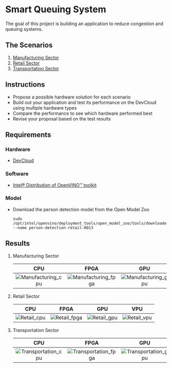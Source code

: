 # Smart Queuing System
The goal of this project is building an application to reduce congestion and queuing systems.
## The Scenarios
1. [Manufacturing Sector](https:///marwan1023-Intel-Edge-AI-for-IoT-Developers-Nanodegree-program--to-confirm./blob/master/Smart%20Queue%20Monitoring%20System/Scenarios/Scenario%201.pdf)
2. [Retail Sector](https://https://github.com/marwan1023/marwan1023-Intel-Edge-AI-for-IoT-Developers-Nanodegree-program--to-confirm./blob/master/Smart%20Queue%20Monitoring%20System/Scenarios/Scenario%202.pdf)
3. [Transportation Sector](https://github.com/marwan1023/marwan1023-Intel-Edge-AI-for-IoT-Developers-Nanodegree-program--to-confirm./blob/master/Smart%20Queue%20Monitoring%20System/Scenarios/Scenario%203.pdf)
##  Instructions
- Propose a possible hardware solution for each scenario
- Build out your application and test its performance on the DevCloud using multiple hardware types
- Compare the performance to see which hardware performed best
- Revise your proposal based on the test results
## Requirements
### Hardware
- [DevCloud](https://devcloud.intel.com/edge/get_started/devcloud/)
### Software
- [Intel® Distribution of OpenVINO™ toolkit](https://docs.openvinotoolkit.org/2020.3/index.html)
### Model
- Download the person detection model from the Open Model Zoo 
  ```
  sudo /opt/intel/openvino/deployment_tools/open_model_zoo/tools/downloader/downloader.py --name person-detection-retail-0013
  ```
## Results
1. Manufacturing Sector

   |  CPU   |  FPGA |  GPU  |  VPU  |
   |  :---: | :---: | :---: | :---: |    
   | ![Manufacturing_cpu](./results_gif/manufacturing/cpu/ezgif.com-video-to-gif_cpu.gif) | ![Manufacturing_fpga](./results_gif/manufacturing/fpga/ezgif.com-video-to-gif_Fpga.gif) | ![Manufacturing_gpu](./results_gif/manufacturing/gpu/ezgif.com-video-to-gif_gpu.gif) | ![Manufacturing_vpu](./results_gif/manufacturing/vpu/ezgif.com-video-to-gif_vpu.gif) |

2. Retail Sector

   |  CPU   |  FPGA |  GPU  |  VPU  |
   |  :---: | :---: | :---: | :---: |     
   | ![Retail_cpu](./results_gif/retail/cpu/ezgif.com-video-to-gif_cpu.gif) | ![Retail_fpga](./results_gif/retail/fpga/ezgif.com-video-to-gif_fpga.gif) | ![Retail_gpu](./results_gif/retail/gpu/ezgif.com-video-to-gif_gpu.gif) | ![Retail_vpu](./results_gif/retail/vpu/ezgif.com-video-to-gif_vpu.gif) |

3. Transportation Sector

   |  CPU   |  FPGA |  GPU  |  VPU  |
   |  :---: | :---: | :---: | :---: |      
   | ![Transportation_cpu](./results_gif/transportation/cpu/ezgif.com-video-to-gif_cpu.gif) | ![Transportation_fpga](./results_gif/transportation/fpga/ezgif.com-video-to-gif_fpga.gif) | ![Transportation_gpu](./results_gif/transportation/gpu/ezgif.com-video-to-gif_gpu.gif) | ![Transportation_vpu](./results_gif/transportation/vpu/ezgif.com-video-to-gif_vpu.gif) |
